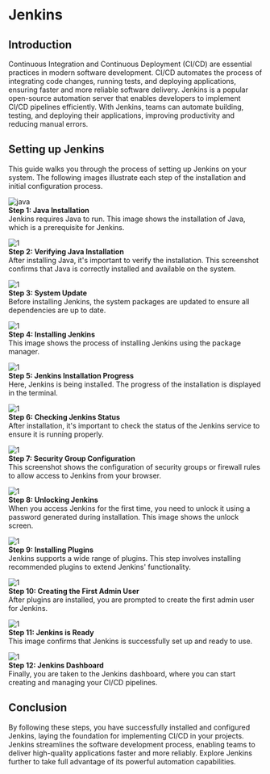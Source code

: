 # Jenkins

## Introduction

Continuous Integration and Continuous Deployment (CI/CD) are essential practices in modern software development. CI/CD automates the process of integrating code changes, running tests, and deploying applications, ensuring faster and more reliable software delivery. Jenkins is a popular open-source automation server that enables developers to implement CI/CD pipelines efficiently. With Jenkins, teams can automate building, testing, and deploying their applications, improving productivity and reducing manual errors.

## Setting up Jenkins

This guide walks you through the process of setting up Jenkins on your system. The following images illustrate each step of the installation and initial configuration process.

![java](./img/java.jpg)  
**Step 1: Java Installation**  
Jenkins requires Java to run. This image shows the installation of Java, which is a prerequisite for Jenkins.

![1](./img/5.%20JAVA.jpg)  
**Step 2: Verifying Java Installation**  
After installing Java, it's important to verify the installation. This screenshot confirms that Java is correctly installed and available on the system.

![1](./img/1.%20update.jpg)  
**Step 3: System Update**  
Before installing Jenkins, the system packages are updated to ensure all dependencies are up to date.

![1](./img/2.%20install.jpg)  
**Step 4: Installing Jenkins**  
This image shows the process of installing Jenkins using the package manager.

![1](./img/3.%20still%20install.jpg)  
**Step 5: Jenkins Installation Progress**  
Here, Jenkins is being installed. The progress of the installation is displayed in the terminal.

![1](./img/4.%20status.jpg)  
**Step 6: Checking Jenkins Status**  
After installation, it's important to check the status of the Jenkins service to ensure it is running properly.

![1](./img/6.%20SG.jpg)  
**Step 7: Security Group Configuration**  
This screenshot shows the configuration of security groups or firewall rules to allow access to Jenkins from your browser.

![1](./img/7.%20UNLOCK%20JENKINS.jpg)  
**Step 8: Unlocking Jenkins**  
When you access Jenkins for the first time, you need to unlock it using a password generated during installation. This image shows the unlock screen.

![1](./img/8.%20install%20plugin.jpg)  
**Step 9: Installing Plugins**  
Jenkins supports a wide range of plugins. This step involves installing recommended plugins to extend Jenkins' functionality.

![1](./img/9.%20user.jpg)  
**Step 10: Creating the First Admin User**  
After plugins are installed, you are prompted to create the first admin user for Jenkins.

![1](./img/10.%20ready.jpg)  
**Step 11: Jenkins is Ready**  
This image confirms that Jenkins is successfully set up and ready to use.

![1](./img/11.%20dashboard.jpg)  
**Step 12: Jenkins Dashboard**  
Finally, you are taken to the Jenkins dashboard, where you can start creating and managing your CI/CD pipelines.

## Conclusion

By following these steps, you have successfully installed and configured Jenkins, laying the foundation for implementing CI/CD in your projects. Jenkins streamlines the software development process, enabling teams to deliver high-quality applications faster and more reliably. Explore Jenkins further to take full advantage of its powerful automation capabilities.

